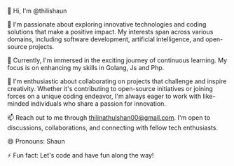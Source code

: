 👋 Hi, I'm @thilishaun

👀 I'm passionate about exploring innovative technologies and coding solutions that make a positive impact. My interests span across various domains, including software development, artificial intelligence, and open-source projects.

🌱 Currently, I'm immersed in the exciting journey of continuous learning. My focus is on enhancing my skills in Golang, Js and Php.

💞️ I'm enthusiastic about collaborating on projects that challenge and inspire creativity. Whether it's contributing to open-source initiatives or joining forces on a unique coding endeavor, I'm always eager to work with like-minded individuals who share a passion for innovation.

📫 Reach out to me through thilinathulshan00@gmail.com. I'm open to discussions, collaborations, and connecting with fellow tech enthusiasts.

😄 Pronouns: Shaun

⚡ Fun fact:  Let's code and have fun along the way!

<!---
thilishaun/thilishaun is a ✨ special ✨ repository because its `README.md` (this file) appears on your GitHub profile.
You can click the Preview link to take a look at your changes.
--->
